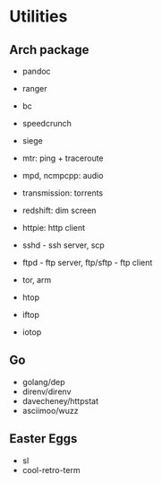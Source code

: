 # Utilities

## Arch package
- pandoc
- ranger
- bc
- speedcrunch
- siege
- mtr: ping + traceroute
- mpd, ncmpcpp: audio
- transmission: torrents
- redshift: dim screen
- httpie: http client
- sshd - ssh server, scp
- ftpd - ftp server, ftp/sftp - ftp client
- tor, arm

- htop
- iftop
- iotop

## Go
- golang/dep
- direnv/direnv
- davecheney/httpstat
- asciimoo/wuzz

## Easter Eggs
- sl
- cool-retro-term
